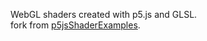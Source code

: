 WebGL shaders created with p5.js and GLSL.  
fork from [p5jsShaderExamples](https://github.com/aferriss/p5jsShaderExamples).

